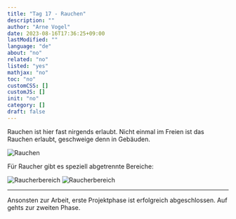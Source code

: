 ```yaml
---
title: "Tag 17 - Rauchen"
description: ""
author: "Arne Vogel"
date: 2023-08-16T17:36:25+09:00
lastModified: ""
language: "de"
about: "no"
related: "no"
listed: "yes"
mathjax: "no"
toc: "no"
customCSS: []
customJS: []
init: "no"
category: []
draft: false
---
```



Rauchen ist hier fast nirgends erlaubt.
Nicht einmal im Freien ist das Rauchen erlaubt, geschweige denn in Gebäuden.

![Rauchen](rauchen.jpg)

Für Raucher gibt es speziell abgetrennte Bereiche:

![Raucherbereich](raucherbereich.jpg)
![Raucherbereich](raucherbereich2.jpg)

---

Ansonsten zur Arbeit, erste Projektphase ist erfolgreich abgeschlossen.
Auf gehts zur zweiten Phase.
